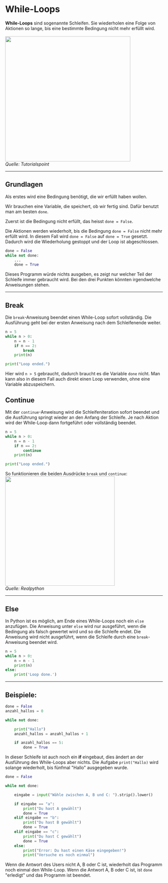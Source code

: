 # While-Loops

**While-Loops** sind sogenannte Schleifen. Sie wiederholen eine Folge von Aktionen so lange, bis eine bestimmte Bedingung nicht mehr erfüllt wird.<br>
<br>
<img src=https://www.tutorialspoint.com/scala/images/scala_while_loop.jpg width="400"><br>
*Quelle: Tutorialspoint* <br>

---

## Grundlagen
Als erstes wird eine Bedingung benötigt, die wir erfüllt haben wollen. 

Wir brauchen eine Variable, die speichert, ob wir fertig sind. Dafür benutzt man am besten `done`.

Zuerst ist die Bedingung nicht erfüllt, das heisst `done = False`.

Die Aktionen werden wiederholt, bis die Bedingung `done = False` nicht mehr erfüllt wird. In diesem Fall wird `done = False` auf `done = True` gesetzt. Dadurch wird die Wiederholung gestoppt und der Loop ist abgeschlossen.

```Python
done = False
while not done:
    ...
    done = True
```
Dieses Programm würde nichts ausgeben, es zeigt nur welcher Teil der Schleife immer gebraucht wird. Bei den drei Punkten könnten irgendwelche Anweisungen stehen.

---

## Break
Die `break`-Anweisung beendet einen While-Loop sofort vollständig. Die Ausführung geht bei der ersten Anweisung nach dem Schleifenende weiter.

```Python
n = 5
while n > 0:
    n = n - 1
    if n == 2:
        break
    print(n)

print("Loop ended.")
```
Hier wird `n > 5` gebraucht, dadurch braucht es die Variable `done` nicht. Man kann also in diesem Fall auch direkt einen Loop verwenden, ohne eine Variable abzuspeichern.

## Continue
Mit der `continue`-Anweisung wird die Schleifeniteration sofort beendet und die Ausführung springt wieder an den Anfang der Schleife. Je nach Aktion wird der While-Loop dann fortgeführt oder vollständig beendet.

```Python
n = 5
while n > 0:
    n = n - 1
    if n == 2:
        continue
    print(n)

print("Loop ended.")
```
So funktionieren die beiden Ausdrücke `break` und `continue`:<br>
<img src=https://files.realpython.com/media/t.899f357dd948.png width="350"> <br>
*Quelle: Realpython*

---
## Else
In Python ist es möglich, am Ende eines While-Loops noch ein `else` anzufügen. Die Anweisung unter `else` wird nur ausgeführt, wenn die Bedingung als falsch gewertet wird und so die Schleife endet. Die Anweisung wird nicht ausgeführt, wenn die Schleife durch eine `break`-Anweisung beendet wird.

```Python
n = 5
while n > 0:
    n = n - 1
    print(n)
else:
    print('Loop done.')
```

---

## Beispiele:

```Python
done = False
anzahl_hallos = 0

while not done: 

    print("Hallo")
    anzahl_hallos = anzahl_hallos + 1

    if anzahl_hallos == 5:
        done = True
```
In dieser Schleife ist auch noch ein __if__ eingebaut, dies ändert an der Ausführung des While-Loops aber nichts. 
Die Aufgabe `print("Hallo)` wird solange wiederholt, bis fünfmal "Hallo" ausgegeben wurde.

```Python
done = False

while not done:

    eingabe = input("Wähle zwischen A, B und C: ").strip().lower()

    if eingabe == "a":
        print("Du hast A gewählt")
        done = True
    elif eingabe == "b":
        print("Du hast B gewählt")
        done = True
    elif eingabe == "c":
        print("Du hast C gewählt")
        done = True
    else:
        print("Error: Du hast einen Käse eingegeben!")
        print("Versuche es noch einmal")
```

Wenn die Antwort des Users nicht A, B oder C ist, wiederholt das Programm noch einmal den While-Loop. Wenn die Antwort A, B oder C ist, ist `done` "erledigt" und das Programm ist beendet.